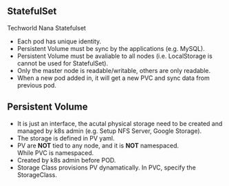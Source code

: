 ## StatefulSet  
Techworld Nana Statefulset
- Each pod has unique identity.
- Persistent Volume must be sync by the applications (e.g. MySQL).
- Persistent Volume must be avaliable to all nodes (i.e. LocalStorage is cannot be used for StatefulSet). 
- Only the master node is readable/writable, others are only readable.
- When a new pod added in, it will get a new PVC and sync data from previous pod.

## Persistent Volume
- It is just an interface, the acutal physical storage need to be created and managed by k8s admin (e.g. Setup NFS Server, Google Storage).
- The storage is defined in PV yaml.
- PV are **NOT** tied to any node, and it is **NOT** namespaced.  
While PVC is namespaced.
- Created by k8s admin before POD.
- Storage Class provisions PV dynamatically. In PVC, specify the StorageClass.